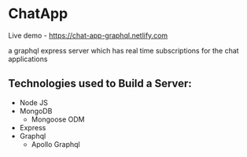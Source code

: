 # ChatApp

Live demo - https://chat-app-graphql.netlify.com

a graphql express server which has real time subscriptions for the chat applications

## Technologies used to Build a Server:
- Node JS
- MongoDB
  - Mongoose ODM
- Express
- Graphql
  - Apollo Graphql


 
